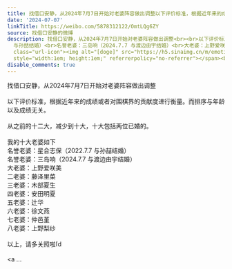 ```yaml
---
title: 找借口安静，从2024年7月7日开始对老婆阵容做出调整以下评价标准，根据近年来的成绩或者对围棋界的贡献度进行衡量。而排序与年龄以及成绩无关。从之前的十二大，...
date: '2024-07-07'
linkTitle: https://weibo.com/5878312122/OmtLQg6ZY
source: 找借口安静的微博
description: 找借口安静，从2024年7月7日开始对老婆阵容做出调整<br><br>以下评价标准，根据近年来的成绩或者对围棋界的贡献度进行衡量。而排序与年龄以及成绩无关。<br><br>从之前的十二大，减少到十大，十大包括两位已婚的。<br><br>我的十大老婆如下<br>名誉老婆：星合志保（2022.7.7
  与孙喆结婚）<br>名誉老婆：三岛响（2024.7.7 与渡边由宇结婚）<br>大老婆：上野爱咲美<br>二老婆：藤泽里菜<br>三老婆：木部夏生<br>四老婆：安田明夏<br>五老婆：辻华<br>六老婆：徐文燕<br>七老婆：仲邑堇<br>八老婆：上野梨纱<br><br>以上，请多关照啦<span
  class="url-icon"><img alt="[doge]" src="https://h5.sinaimg.cn/m/emoticon/icon/others/d_doge-be7f768d78.png"
  style="width:1em; height:1em;" referrerpolicy="no-referrer"></span><br><br><a ...
disable_comments: true
---
```

找借口安静，从2024年7月7日开始对老婆阵容做出调整<br><br>以下评价标准，根据近年来的成绩或者对围棋界的贡献度进行衡量。而排序与年龄以及成绩无关。<br><br>从之前的十二大，减少到十大，十大包括两位已婚的。<br><br>我的十大老婆如下<br>名誉老婆：星合志保（2022.7.7 与孙喆结婚）<br>名誉老婆：三岛响（2024.7.7 与渡边由宇结婚）<br>大老婆：上野爱咲美<br>二老婆：藤泽里菜<br>三老婆：木部夏生<br>四老婆：安田明夏<br>五老婆：辻华<br>六老婆：徐文燕<br>七老婆：仲邑堇<br>八老婆：上野梨纱<br><br>以上，请多关照啦<span class="url-icon"><img alt="[doge]" src="https://h5.sinaimg.cn/m/emoticon/icon/others/d_doge-be7f768d78.png" style="width:1em; height:1em;" referrerpolicy="no-referrer"></span><br><br><a ...